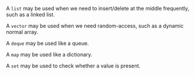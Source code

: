 A `list` may be used when we need to insert/delete at the middle frequently, such as a linked list.

A `vector` may be used when we need random-access, such as a dynamic normal array.

A `deque` may be used like a queue.

A `map` may be used like a dictionary.

A `set` may be used to check whether a value is present.
